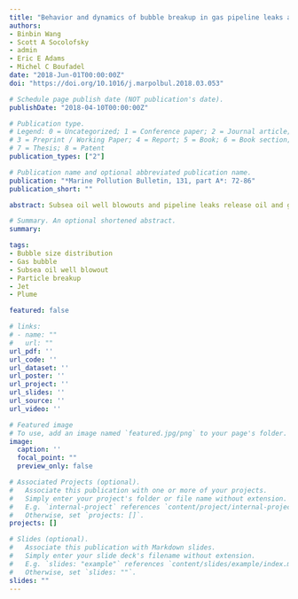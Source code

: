 ```yaml
---
title: "Behavior and dynamics of bubble breakup in gas pipeline leaks and accidental subsea oil well blowouts"
authors:
- Binbin Wang
- Scott A Socolofsky
- admin
- Eric E Adams
- Michel C Boufadel
date: "2018-Jun-01T00:00:00Z"
doi: "https://doi.org/10.1016/j.marpolbul.2018.03.053"

# Schedule page publish date (NOT publication's date).
publishDate: "2018-04-10T00:00:00Z"

# Publication type.
# Legend: 0 = Uncategorized; 1 = Conference paper; 2 = Journal article;
# 3 = Preprint / Working Paper; 4 = Report; 5 = Book; 6 = Book section;
# 7 = Thesis; 8 = Patent
publication_types: ["2"]

# Publication name and optional abbreviated publication name.
publication: "*Marine Pollution Bulletin, 131, part A*: 72-86"
publication_short: ""

abstract: Subsea oil well blowouts and pipeline leaks release oil and gas to the environment through vigorous jets. Predicting the breakup of the released fluids in oil droplets and gas bubbles is critical to predict the fate of petroleum compounds in the marine water column. To predict the gas bubble size in oil well blowouts and pipeline leaks, we observed and quantified the flow behavior and breakup process of gas for a wide range of orifice diameters and flow rates. Flow behavior at the orifice transitions from pulsing flow to continuous discharge as the jet crosses the sonic point. Breakup dynamics transition from laminar to turbulent at a critical value of the Weber number. Very strong pure gas jets and most gas/liquid co-flowing jets exhibit atomization breakup. Bubble sizes in the atomization regime scale with the jet-to-plume transition length scale and follow −3/5 power-law scaling for a mixture Weber number.

# Summary. An optional shortened abstract.
summary: 

tags:
- Bubble size distribution
- Gas bubble
- Subsea oil well blowout
- Particle breakup
- Jet
- Plume

featured: false

# links:
# - name: ""
#   url: ""
url_pdf: ''
url_code: ''
url_dataset: ''
url_poster: ''
url_project: ''
url_slides: ''
url_source: ''
url_video: ''

# Featured image
# To use, add an image named `featured.jpg/png` to your page's folder. 
image:
  caption: ''
  focal_point: ""
  preview_only: false

# Associated Projects (optional).
#   Associate this publication with one or more of your projects.
#   Simply enter your project's folder or file name without extension.
#   E.g. `internal-project` references `content/project/internal-project/index.md`.
#   Otherwise, set `projects: []`.
projects: []

# Slides (optional).
#   Associate this publication with Markdown slides.
#   Simply enter your slide deck's filename without extension.
#   E.g. `slides: "example"` references `content/slides/example/index.md`.
#   Otherwise, set `slides: ""`.
slides: ""
---
```

